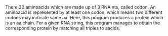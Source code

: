 There 20 aminoacids which are made up of 3 RNA nts, called codon. An aminoacid is represented by at least one codon, which means two different codons may indicate same aa. Here, this program produces a protein which is an aa chain. For a given RNA string, this program manages to obtain the corresponding protein by matching all triples to aacids.  
